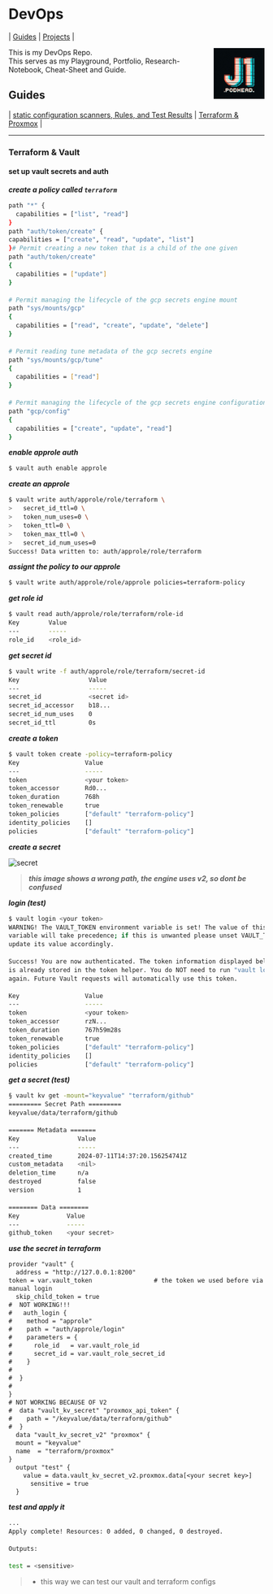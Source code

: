 
# DevOps



| [Guides](https://ji-podhead.github.io/DevOps/)  |  [Projects](https://github.com/ji-podhead/DevOps/blob/main/readme.md#projects)  |

<div align="center">
      <img src="https://github.com/ji-podhead/ji-podhead/blob/main/logo.jpg?raw=true" align="right" width="100" />
</div>

This is my DevOps Repo.  <br> This serves as my Playground, Portfolio, Research-Notebook, Cheat-Sheet and Guide. 

## Guides

| [static configuration scanners, Rules, and Test Results](https://ji-podhead.github.io/DevOps/automatic_checks) |  [Terraform & Proxmox](https://ji-podhead.github.io/DevOps/guides/terraform%26proxmox)   |

---
### Terraform & Vault

#### set up vault secrets and auth

***create a policy called `terraform`***
```bash
path "*" {
  capabilities = ["list", "read"]
}
path "auth/token/create" {
capabilities = ["create", "read", "update", "list"]
}# Permit creating a new token that is a child of the one given
path "auth/token/create"
{
  capabilities = ["update"]
}

# Permit managing the lifecycle of the gcp secrets engine mount
path "sys/mounts/gcp"
{
  capabilities = ["read", "create", "update", "delete"]
}

# Permit reading tune metadata of the gcp secrets engine
path "sys/mounts/gcp/tune"
{
  capabilities = ["read"]
}

# Permit managing the lifecycle of the gcp secrets engine configuration
path "gcp/config"
{
  capabilities = ["create", "update", "read"]
}
```

***enable approle auth***

```bash
$ vault auth enable approle
```
***create an approle***
```bash
$ vault write auth/approle/role/terraform \
>   secret_id_ttl=0 \
>   token_num_uses=0 \
>   token_ttl=0 \
>   token_max_ttl=0 \
>   secret_id_num_uses=0
Success! Data written to: auth/approle/role/terraform
```
***assignt the policy to our approle***

```bash
$ vault write auth/approle/role/approle policies=terraform-policy
```
***get role id***

```bash
$ vault read auth/approle/role/terraform/role-id
Key        Value
---        -----
role_id    <role_id>
```
***get secret id***

```bash
$ vault write -f auth/approle/role/terraform/secret-id
Key                   Value
---                   -----
secret_id             <secret id>
secret_id_accessor    b18...
secret_id_num_uses    0
secret_id_ttl         0s
```

***create a token***

```bash
$ vault token create -policy=terraform-policy
Key                  Value
---                  -----
token                <your token>
token_accessor       Rd0...
token_duration       768h
token_renewable      true
token_policies       ["default" "terraform-policy"]
identity_policies    []
policies             ["default" "terraform-policy"]
````
***create a secret***

![secret](https://github.com/ji-podhead/DevOps/blob/main/docs/terraform&vault/vaul_secret.png?raw=true)
> ***this image shows a wrong path, the engine uses v2, so dont be confused***

***login (test)***

```bash
$ vault login <your token>
WARNING! The VAULT_TOKEN environment variable is set! The value of this
variable will take precedence; if this is unwanted please unset VAULT_TOKEN or
update its value accordingly.

Success! You are now authenticated. The token information displayed below
is already stored in the token helper. You do NOT need to run "vault login"
again. Future Vault requests will automatically use this token.

Key                  Value
---                  -----
token                <your token>
token_accessor       rzN...
token_duration       767h59m28s
token_renewable      true
token_policies       ["default" "terraform-policy"]
identity_policies    []
policies             ["default" "terraform-policy"]
```

***get a secret (test)***

```bash
§ vault kv get -mount="keyvalue" "terraform/github"
========= Secret Path =========
keyvalue/data/terraform/github

======= Metadata =======
Key                Value
---                -----
created_time       2024-07-11T14:37:20.156254741Z
custom_metadata    <nil>
deletion_time      n/a
destroyed          false
version            1

======== Data ========
Key             Value
---             -----
github_token    <your secret>
```

***use the secret in terraform***

```hcl
provider "vault" {
  address = "http://127.0.0.1:8200"
token = var.vault_token                 # the token we used before via manual login
  skip_child_token = true 
#  NOT WORKING!!!
#   auth_login {
#    method = "approle"
#    path = "auth/approle/login"
#    parameters = {
#      role_id   = var.vault_role_id
#      secret_id = var.vault_role_secret_id
#    }
#    
#  }
#
}
# NOT WORKING BECAUSE OF V2
#  data "vault_kv_secret" "proxmox_api_token" {
#    path = "/keyvalue/data/terraform/github"
#  }
  data "vault_kv_secret_v2" "proxmox" {
  mount = "keyvalue"
  name  = "terraform/proxmox"
}
  output "test" {
    value = data.vault_kv_secret_v2.proxmox.data[<your secret key>]
      sensitive = true
  }
```

***test and apply it***


```bash
...
Apply complete! Resources: 0 added, 0 changed, 0 destroyed.

Outputs:

test = <sensitive>
```
> - this way  we can test our vault and terraform configs
